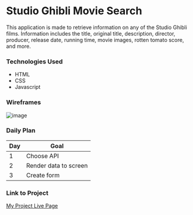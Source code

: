 # Studio Ghibli Movie Search

This application is made to retrieve information on any of the Studio Ghibli films. Information includes the title, original title, description, director, producer, release date, running time, movie images, rotten tomato score, and more.

### Technologies Used
- HTML
- CSS
- Javascript

### Wireframes

![image](https://i1.wp.com/cornellsun.com/wp-content/uploads/2020/10/my-neighbor-tortoro-magnum.jpg?fit=600%2C327&ssl=1)

### Daily Plan
| Day | Goal |
|-----|------|
|1|Choose API|
|2|Render data to screen|
|3|Create form|

### Link to Project
[My Project Live Page](https://freckledspider.github.io/project1/)